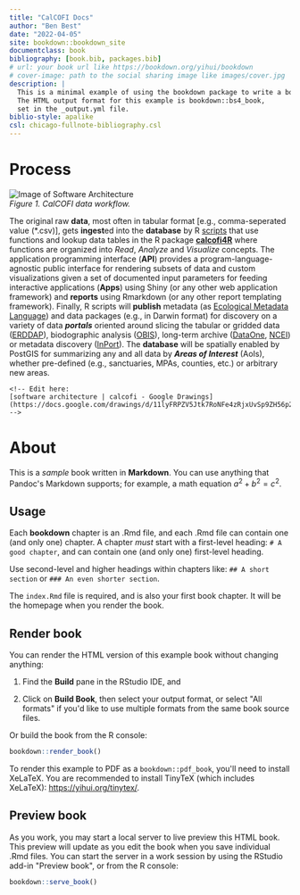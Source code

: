 ```yaml
---
title: "CalCOFI Docs"
author: "Ben Best"
date: "2022-04-05"
site: bookdown::bookdown_site
documentclass: book
bibliography: [book.bib, packages.bib]
# url: your book url like https://bookdown.org/yihui/bookdown
# cover-image: path to the social sharing image like images/cover.jpg
description: |
  This is a minimal example of using the bookdown package to write a book.
  The HTML output format for this example is bookdown::bs4_book,
  set in the _output.yml file.
biblio-style: apalike
csl: chicago-fullnote-bibliography.csl
---
```


# Process

<img src="
https://docs.google.com/drawings/d/11lyFRPZV5Jtk7RoNFe4zRjxUvSp9ZH56p2PSdDWfEcs/export/svg" alt="Image of Software Architecture"/> \
*Figure 1. CalCOFI data workflow.*

The original raw **data**, most often in tabular format [e.g., comma-seperated value (\*.csv)], gets **ingest**ed into the **database** by R [scripts](https://github.com/CalCOFI/scripts) that use functions and lookup data tables in the R package [**calcofi4R**](https://calcofi.github.io/calcofi4r/reference/index.html) where functions are organized into _Read_, _Analyze_ and _Visualize_ concepts. The application programming interface (**API**) provides a program-language-agnostic public interface for rendering subsets of data and custom visualizations given a set of documented input parameters for feeding interactive applications (**Apps**) using Shiny (or any other web application framework) and **reports** using Rmarkdown (or any other report templating framework). Finally, R scripts will **publish** metadata (as [Ecological Metadata Language](https://docs.ropensci.org/EML)) and data packages (e.g., in Darwin format) for discovery on a variety of data _**portals**_ oriented around slicing the tabular or gridded data ([ERDDAP](https://coastwatch.pfeg.noaa.gov/erddap/information.html)), biodographic analysis ([OBIS](https://obis.org)), long-term archive ([DataOne](https://www.dataone.org), [NCEI](https://www.ncei.noaa.gov)) or metadata discovery ([InPort](https://www.fisheries.noaa.gov/inport/)). The **database** will be spatially enabled by PostGIS for summarizing any and all data by _**Areas of Interest**_ (AoIs), whether pre-defined (e.g., sanctuaries, MPAs, counties, etc.) or arbitrary new areas.

```{=html}
<!-- Edit here:
[software architecture | calcofi - Google Drawings](https://docs.google.com/drawings/d/11lyFRPZV5Jtk7RoNFe4zRjxUvSp9ZH56p2PSdDWfEcs/edit)
-->
```
# About

This is a *sample* book written in **Markdown**. You can use anything that Pandoc's Markdown supports; for example, a math equation $a^2 + b^2 = c^2$.

## Usage

Each **bookdown** chapter is an .Rmd file, and each .Rmd file can contain one (and only one) chapter. A chapter *must* start with a first-level heading: `# A good chapter`, and can contain one (and only one) first-level heading.

Use second-level and higher headings within chapters like: `## A short section` or `### An even shorter section`.

The `index.Rmd` file is required, and is also your first book chapter. It will be the homepage when you render the book.

## Render book

You can render the HTML version of this example book without changing anything:

1.  Find the **Build** pane in the RStudio IDE, and

2.  Click on **Build Book**, then select your output format, or select "All formats" if you'd like to use multiple formats from the same book source files.

Or build the book from the R console:


```r
bookdown::render_book()
```

To render this example to PDF as a `bookdown::pdf_book`, you'll need to install XeLaTeX. You are recommended to install TinyTeX (which includes XeLaTeX): <https://yihui.org/tinytex/>.

## Preview book

As you work, you may start a local server to live preview this HTML book. This preview will update as you edit the book when you save individual .Rmd files. You can start the server in a work session by using the RStudio add-in "Preview book", or from the R console:


```r
bookdown::serve_book()
```


